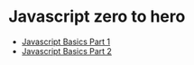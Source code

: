 # Javascript zero to hero

- [Javascript Basics Part 1](Javascript_basic_PART_1/README.md)
- [Javascript Basics Part 2](Javascript_basic_PART_2/README.md)

